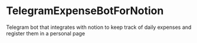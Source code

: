 # TelegramExpenseBotForNotion
Telegram bot that integrates with notion to keep track of daily expenses and register them in a personal page 
